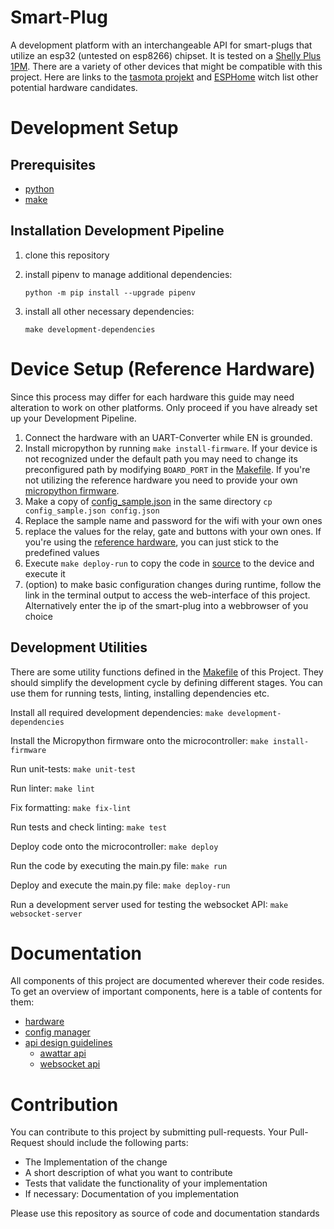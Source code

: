 # Smart-Plug

A development platform with an interchangeable API for smart-plugs that utilize an esp32 (untested on esp8266) chipset. It is tested on a [Shelly Plus 1PM](https://www.shelly.cloud/de/products/product-overview/2xspl1pm/shelly-plus-1-pm). There are a variety of other devices that might be compatible with this project. Here are links to the [tasmota projekt](https://templates.blakadder.com/index.html) and [ESPHome](https://www.esphome-devices.com/) witch list other potential hardware candidates.

# Development Setup

## Prerequisites
- [python](https://www.python.org/downloads/)
- [make](https://wiki.ubuntuusers.de/Makefile/)

## Installation Development Pipeline
1. clone this repository
2. install pipenv to manage additional dependencies:

   ```python -m pip install --upgrade pipenv```
3. install all other necessary dependencies:

   ```make development-dependencies```

# Device Setup (Reference Hardware)
Since this process may differ for each hardware this guide may need alteration to work on other platforms. Only proceed if you have already set up your Development Pipeline.

1. Connect the hardware with an UART-Converter while EN is grounded.
2. Install micropython by running ```make install-firmware```. If your device is not recognized under the default path you may need to change its preconfigured path by modifying ```BOARD_PORT``` in the [Makefile](Makefile). If you're not utilizing the reference hardware you need to provide your own [micropython firmware](https://micropython.org/download/).
3. Make a copy of [config_sample.json](./source/config_sample.json) in the same directory ```cp config_sample.json config.json```
4. Replace the sample name and password for the wifi with your own ones
5. replace the values for the relay, gate and buttons with your own ones. If you're using the [reference hardware](https://www.shelly.cloud/de/products/product-overview/2xspl1pm/shelly-plus-1-pm), you can just stick to the predefined values 
6. Execute ```make deploy-run``` to copy the code in [source](./source) to the device and execute it
7. (option) to make basic configuration changes during runtime, follow the link in the terminal output to access the web-interface of this project. Alternatively enter the ip of the smart-plug into a webbrowser of you choice
 
## Development Utilities

There are some utility functions defined in the [Makefile](./Makefile) of this Project.
They should simplify the development cycle by defining different stages. You can use them for running tests, linting, installing dependencies etc.

Install all required development dependencies:
```make development-dependencies```

Install the Micropython firmware onto the microcontroller:
```make install-firmware```

Run unit-tests:
```make unit-test```

Run linter:
```make lint```

Fix formatting:
```make fix-lint```

Run tests and check linting:
```make test```

Deploy code onto the microcontroller:
```make deploy```

Run the code by executing the main.py file:
```make run```

Deploy and execute the main.py file:
```make deploy-run```

Run a development server used for testing the websocket API:
```make websocket-server```

# Documentation

All components of this project are documented wherever their code resides. To get an overview of important components, here is a table of contents for them:

- [hardware](./source/hardware/README.md)
- [config manager](./source/config/README.md)
- [api design guidelines](./source/api/README.md)
  - [awattar api](./source/api/implementations/awattar/README.md)
  - [websocket api](./source/api/implementations/websocket/README.md)

# Contribution

You can contribute to this project by submitting pull-requests.
Your Pull-Request should include the following parts:
- The Implementation of the change
- A short description of what you want to contribute
- Tests that validate the functionality of your implementation
- If necessary: Documentation of you implementation

Please use this repository as source of code and documentation standards


